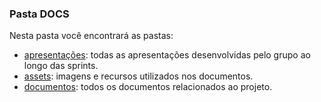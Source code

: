 ### Pasta DOCS

Nesta pasta você encontrará as pastas:
* [apresentações](./apresentações/): todas as apresentações desenvolvidas pelo grupo ao longo das sprints. 
* [assets](./assets/): imagens e recursos utilizados nos documentos.
* [documentos](./documentos/): todos os documentos relacionados ao projeto. 
